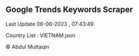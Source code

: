 

## Google Trends Keywords Scraper 
 
Last Update 06-06-2023 , 07:43:49

Country List :
VIETNAM.json



© Abdul Muttaqin 
